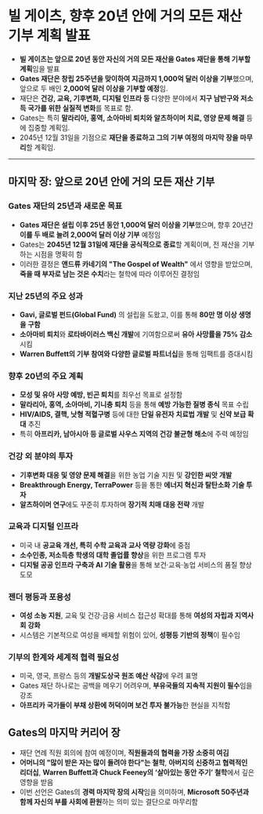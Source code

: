 # 빌 게이츠, 향후 20년 안에 거의 모든 재산 기부 계획 발표


* **빌 게이츠는 앞으로 20년 동안 자신의 거의 모든 재산을 Gates 재단을 통해 기부할 계획**임을 발표
* **Gates 재단은 창립 25주년을 맞이하여 지금까지 1,000억 달러 이상을 기부**했으며, 앞으로 두 배인 **2,000억 달러 이상을 기부할 예정**임.
* 재단은 **건강, 교육, 기후변화, 디지털 인프라 등** 다양한 분야에서 **지구 남반구와 저소득 국가를 위한 실질적 변화**를 목표로 함.
* Gates는 특히 **말라리아, 홍역, 소아마비 퇴치와 알츠하이머 치료, 영양 문제 해결** 등에 집중할 계획임.
* 2045년 12월 31일을 기점으로 **재단을 종료하고 그의 기부 여정의 마지막 장을 마무리**할 계획임.

---

마지막 장: 앞으로 20년 안에 거의 모든 재산 기부
-----------------------------

### Gates 재단의 25년과 새로운 목표

* **Gates 재단은 설립 이후 25년 동안 1,000억 달러 이상을 기부**했으며, 향후 20년간 **이를 두 배로 늘려 2,000억 달러 이상 기부** 예정임
* Gates는 **2045년 12월 31일에 재단을 공식적으로 종료**할 계획이며, 전 재산을 기부하는 시점을 명확히 함
* 이러한 결정은 **앤드류 카네기의 "The Gospel of Wealth"** 에서 영향을 받았으며, **죽을 때 부자로 남는 것은 수치**라는 철학에 따라 이루어진 결정임

### 지난 25년의 주요 성과

* **Gavi, 글로벌 펀드(Global Fund)** 의 설립을 도왔고, 이를 통해 **80만 명 이상 생명을 구함**
* **소아마비 퇴치**와 **로타바이러스 백신 개발**에 기여함으로써 **유아 사망률을 75% 감소**시킴
* **Warren Buffett의 기부 참여와 다양한 글로벌 파트너십**을 통해 임팩트를 증대시킴

### 향후 20년의 주요 계획

* **모성 및 유아 사망 예방, 빈곤 퇴치**를 최우선 목표로 설정함
* **말라리아, 홍역, 소아마비, 기니충 퇴치** 등을 통해 **예방 가능한 질병 종식** 목표 수립
* **HIV/AIDS, 결핵, 낫형 적혈구병** 등에 대한 **단일 유전자 치료법 개발** 및 **신약 보급 확대** 추진
* 특히 **아프리카, 남아시아 등 글로벌 사우스 지역의 건강 불균형 해소**에 주력 예정임

### 건강 외 분야의 투자

* **기후변화 대응 및 영양 문제 해결**을 위한 농업 기술 지원 및 **강인한 씨앗 개발**
* **Breakthrough Energy, TerraPower** 등을 통한 **에너지 혁신과 탈탄소화 기술 투자**
* **알츠하이머 연구**에도 꾸준히 투자하며 **장기적 치매 대응 전략** 개발

### 교육과 디지털 인프라

* 미국 내 **공교육 개선, 특히 수학 교육과 교사 역량 강화**에 중점
* **소수인종, 저소득층 학생의 대학 졸업률 향상**을 위한 프로그램 투자
* **디지털 공공 인프라 구축과 AI 기술 활용**을 통해 보건·교육·농업 서비스의 품질 향상 도모

### 젠더 평등과 포용성

* **여성 소농 지원**, 교육 및 건강·금융 서비스 접근성 확대를 통해 **여성의 자립과 지역사회 강화**
* 시스템은 기본적으로 여성을 배제할 위험이 있어, **성평등 기반의 정책**이 필수임

### 기부의 한계와 세계적 협력 필요성

* 미국, 영국, 프랑스 등의 **개발도상국 원조 예산 삭감**에 우려 표명
* Gates 재단 하나로는 공백을 메우기 어려우며, **부유국들의 지속적 지원이 필수**임을 강조
* **아프리카 국가들이 부채 상환에 허덕이며 보건 투자 불가능**한 현실을 지적함

Gates의 마지막 커리어 장
----------------

* 재단 연례 직원 회의에 참여 예정이며, **직원들과의 협력을 가장 소중히 여김**
* **어머니의 "많이 받은 자는 많이 돌려야 한다"는 철학**, **아버지의 신중하고 협력적인 리더십**, **Warren Buffett과 Chuck Feeney의 ‘살아있는 동안 주기’ 철학**에서 깊은 영향을 받음
* 이번 선언은 Gates의 **경력 마지막 장의 시작**임을 의미하며, **Microsoft 50주년과 함께 자신의 부를 사회에 환원**하는 의미 있는 결단으로 마무리함

